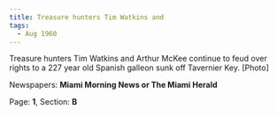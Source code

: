 ```yaml
---  
title: Treasure hunters Tim Watkins and  
tags:  
  - Aug 1960  
---  
```

  
Treasure hunters Tim Watkins and Arthur McKee continue to feud over rights to a 227 year old Spanish galleon sunk off Tavernier Key. [Photo]  
  
Newspapers: **Miami Morning News or The Miami Herald**  
  
Page: **1**, Section: **B** 

